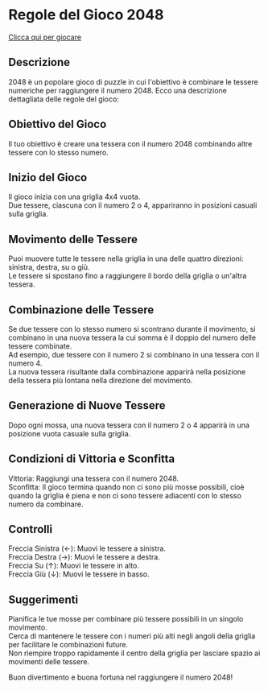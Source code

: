 # Regole del Gioco 2048  
[Clicca qui per giocare](https://riccardopotalivo.github.io/2048/) 
## Descrizione
2048 è un popolare gioco di puzzle in cui l'obiettivo è combinare le tessere numeriche per raggiungere il numero 2048. Ecco una descrizione dettagliata delle regole del gioco:

## Obiettivo del Gioco
Il tuo obiettivo è creare una tessera con il numero 2048 combinando altre tessere con lo stesso numero.

## Inizio del Gioco
Il gioco inizia con una griglia 4x4 vuota.  
Due tessere, ciascuna con il numero 2 o 4, appariranno in posizioni casuali sulla griglia.

## Movimento delle Tessere
Puoi muovere tutte le tessere nella griglia in una delle quattro direzioni: sinistra, destra, su o giù.  
Le tessere si spostano fino a raggiungere il bordo della griglia o un'altra tessera.  
## Combinazione delle Tessere
Se due tessere con lo stesso numero si scontrano durante il movimento, si combinano in una nuova tessera la cui somma è il doppio del numero delle tessere combinate.  
Ad esempio, due tessere con il numero 2 si combinano in una tessera con il numero 4.  
La nuova tessera risultante dalla combinazione apparirà nella posizione della tessera più lontana nella direzione del movimento.  
## Generazione di Nuove Tessere
Dopo ogni mossa, una nuova tessera con il numero 2 o 4 apparirà in una posizione vuota casuale sulla griglia.  
## Condizioni di Vittoria e Sconfitta
Vittoria: Raggiungi una tessera con il numero 2048.  
Sconfitta: Il gioco termina quando non ci sono più mosse possibili, cioè quando la griglia è piena e non ci sono tessere adiacenti con lo stesso numero da combinare.  
## Controlli
Freccia Sinistra (←): Muovi le tessere a sinistra.  
Freccia Destra (→): Muovi le tessere a destra.  
Freccia Su (↑): Muovi le tessere in alto.  
Freccia Giù (↓): Muovi le tessere in basso.  
## Suggerimenti
Pianifica le tue mosse per combinare più tessere possibili in un singolo movimento.  
Cerca di mantenere le tessere con i numeri più alti negli angoli della griglia per facilitare le combinazioni future.  
Non riempire troppo rapidamente il centro della griglia per lasciare spazio ai movimenti delle tessere.  

Buon divertimento e buona fortuna nel raggiungere il numero 2048!
